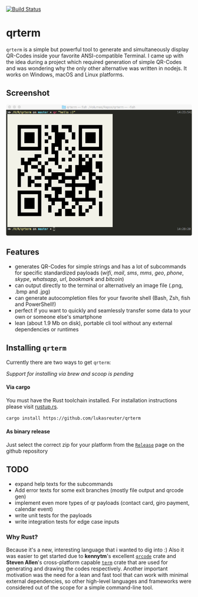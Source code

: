 [![Build Status](https://travis-ci.org/lukasreuter/qrterm.svg?branch=master)](https://travis-ci.org/lukasreuter/qrterm)

# qrterm

`qrterm` is a simple but powerful tool to generate and simultaneously display QR-Codes inside your favorite ANSI-compatible Terminal. I came up with the idea during a project which required generation of simple QR-Codes and was wondering why the only other alternative was written in nodejs.
It works on Windows, macOS and Linux platforms.

## Screenshot

![Screenshot](img/screenshot.png)

## Features

- generates QR-Codes for simple strings and has a lot of subcommands for specific standardized payloads (_wifi_, _mail_, _sms_, _mms_, _geo_, _phone_, _skype_, _whatsapp_, _url_, _bookmark_ and _bitcoin_)
- can output directly to the terminal or alternatively an image file (.png, .bmp and .jpg)
- can generate autocompletion files for your favorite shell (Bash, Zsh, fish and PowerShell!)
- perfect if you want to quickly and seamlessly transfer some data to your own or someone else's smartphone
- lean (about 1.9 Mb on disk), portable cli tool without any external dependencies or runtimes

## Installing `qrterm`

Currently there are two ways to get `qrterm`:

*Support for installing via brew and scoop is pending*

#### Via cargo

You must have the Rust toolchain installed. For installation instructions please visit [rustup.rs](rustup.rs).

```bash
cargo install https://github.com/lukasreuter/qrterm
```

#### As binary release

Just select the correct zip for your platform from the [`Release`]() page on the github repository

## TODO

- expand help texts for the subcommands
- Add error texts for some exit branches (mostly file output and qrcode gen)
- implement even more types of qr payloads (contact card, giro payment, calendar event)
- write unit tests for the payloads
- write integration tests for edge case inputs

### Why Rust?

Because it's a new, interesting language that i wanted to dig into :)
Also it was easier to get started due to **kennytm**'s excellent [`qrcode`](https://crates.io/crates/qrcode) crate and **Steven Allen**'s cross-platform capable [`term`](https://crates.io/crates/term) crate that are used for generating and drawing the codes respectively.
Another important motivation was the need for a lean and fast tool that can work with minimal external dependencies, so other high-level languages and frameworks were considered out of the scope for a simple command-line tool.
